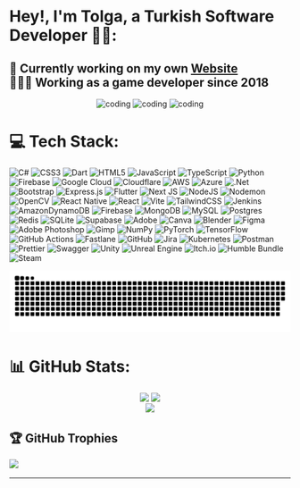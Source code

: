 # Hey!, I'm Tolga, a Turkish Software Developer 👋🏼:
## 🛜 Currently working on my own [Website](https://tolgadurman.com)<br /> 👨🏼‍💻 Working as a game developer since 2018

<div align="center" width="100%">
  <picture>
    <img alt="coding" src="https://media.giphy.com/media/IpeYSEZshTefe/giphy.gif?cid=ecf05e47xs44iwbs9lm40sokhr75wejgmpmbrzx10uiisodv&ep=v1_gifs_search&rid=giphy.gif&ct=g" height="210px" />
  </picture>
  <picture>
    <img alt="coding" src="https://media.giphy.com/media/v1.Y2lkPTc5MGI3NjExMWQ2dmF3N3I4c3dxMTZxdm44OGtpdGUyZXV6dWp0anVrMnl4MDQ5diZlcD12MV9naWZzX3NlYXJjaCZjdD1n/26BGIqWh2R1fi6JDa/giphy.gif" height="210px" />
  </picture>
  <picture>
    <img alt="coding" src="https://media.giphy.com/media/v1.Y2lkPTc5MGI3NjExc2RxamRxdWc2OGc2dWs2MnJzcTR4NnF0ODFka2VsZXNhdjgwOWEweCZlcD12MV9naWZzX3NlYXJjaCZjdD1n/DBW3BniaWrFo4/giphy.gif" height="210px" />
  </picture>
</div>
  
# 💻 Tech Stack:
![C#](https://img.shields.io/badge/c%23-%23239120.svg?style=for-the-badge&logo=csharp&logoColor=white) 
![CSS3](https://img.shields.io/badge/css3-%231572B6.svg?style=for-the-badge&logo=css3&logoColor=white) 
![Dart](https://img.shields.io/badge/dart-%230175C2.svg?style=for-the-badge&logo=dart&logoColor=white) 
![HTML5](https://img.shields.io/badge/html5-%23E34F26.svg?style=for-the-badge&logo=html5&logoColor=white) 
![JavaScript](https://img.shields.io/badge/javascript-%23323330.svg?style=for-the-badge&logo=javascript&logoColor=%23F7DF1E) 
![TypeScript](https://img.shields.io/badge/typescript-%23007ACC.svg?style=for-the-badge&logo=typescript&logoColor=white) 
![Python](https://img.shields.io/badge/python-3670A0?style=for-the-badge&logo=python&logoColor=ffdd54) 
![Firebase](https://img.shields.io/badge/firebase-%23039BE5.svg?style=for-the-badge&logo=firebase) 
![Google Cloud](https://img.shields.io/badge/GoogleCloud-%234285F4.svg?style=for-the-badge&logo=google-cloud&logoColor=white) 
![Cloudflare](https://img.shields.io/badge/Cloudflare-F38020?style=for-the-badge&logo=Cloudflare&logoColor=white) 
![AWS](https://img.shields.io/badge/AWS-%23FF9900.svg?style=for-the-badge&logo=amazon-aws&logoColor=white) 
![Azure](https://img.shields.io/badge/azure-%230072C6.svg?style=for-the-badge&logo=microsoftazure&logoColor=white) 
![.Net](https://img.shields.io/badge/.NET-5C2D91?style=for-the-badge&logo=.net&logoColor=white) 
![Bootstrap](https://img.shields.io/badge/bootstrap-%238511FA.svg?style=for-the-badge&logo=bootstrap&logoColor=white) 
![Express.js](https://img.shields.io/badge/express.js-%23404d59.svg?style=for-the-badge&logo=express&logoColor=%2361DAFB) 
![Flutter](https://img.shields.io/badge/Flutter-%2302569B.svg?style=for-the-badge&logo=Flutter&logoColor=white) 
![Next JS](https://img.shields.io/badge/Next-black?style=for-the-badge&logo=next.js&logoColor=white) 
![NodeJS](https://img.shields.io/badge/node.js-6DA55F?style=for-the-badge&logo=node.js&logoColor=white) 
![Nodemon](https://img.shields.io/badge/NODEMON-%23323330.svg?style=for-the-badge&logo=nodemon&logoColor=%BBDEAD) 
![OpenCV](https://img.shields.io/badge/opencv-%23white.svg?style=for-the-badge&logo=opencv&logoColor=white) 
![React Native](https://img.shields.io/badge/react_native-%2320232a.svg?style=for-the-badge&logo=react&logoColor=%2361DAFB) 
![React](https://img.shields.io/badge/react-%2320232a.svg?style=for-the-badge&logo=react&logoColor=%2361DAFB) 
![Vite](https://img.shields.io/badge/vite-%23646CFF.svg?style=for-the-badge&logo=vite&logoColor=white) 
![TailwindCSS](https://img.shields.io/badge/tailwindcss-%2338B2AC.svg?style=for-the-badge&logo=tailwind-css&logoColor=white) 
![Jenkins](https://img.shields.io/badge/jenkins-%232C5263.svg?style=for-the-badge&logo=jenkins&logoColor=white) 
![AmazonDynamoDB](https://img.shields.io/badge/Amazon%20DynamoDB-4053D6?style=for-the-badge&logo=Amazon%20DynamoDB&logoColor=white) 
![Firebase](https://img.shields.io/badge/firebase-a08021?style=for-the-badge&logo=firebase&logoColor=ffcd34) 
![MongoDB](https://img.shields.io/badge/MongoDB-%234ea94b.svg?style=for-the-badge&logo=mongodb&logoColor=white) 
![MySQL](https://img.shields.io/badge/mysql-4479A1.svg?style=for-the-badge&logo=mysql&logoColor=white) 
![Postgres](https://img.shields.io/badge/postgres-%23316192.svg?style=for-the-badge&logo=postgresql&logoColor=white) 
![Redis](https://img.shields.io/badge/redis-%23DD0031.svg?style=for-the-badge&logo=redis&logoColor=white) 
![SQLite](https://img.shields.io/badge/sqlite-%2307405e.svg?style=for-the-badge&logo=sqlite&logoColor=white) 
![Supabase](https://img.shields.io/badge/Supabase-3ECF8E?style=for-the-badge&logo=supabase&logoColor=white) 
![Adobe](https://img.shields.io/badge/adobe-%23FF0000.svg?style=for-the-badge&logo=adobe&logoColor=white) 
![Canva](https://img.shields.io/badge/Canva-%2300C4CC.svg?style=for-the-badge&logo=Canva&logoColor=white) 
![Blender](https://img.shields.io/badge/blender-%23F5792A.svg?style=for-the-badge&logo=blender&logoColor=white) 
![Figma](https://img.shields.io/badge/figma-%23F24E1E.svg?style=for-the-badge&logo=figma&logoColor=white) 
![Adobe Photoshop](https://img.shields.io/badge/adobe%20photoshop-%2331A8FF.svg?style=for-the-badge&logo=adobe%20photoshop&logoColor=white) 
![Gimp](https://img.shields.io/badge/Gimp-657D8B?style=for-the-badge&logo=gimp&logoColor=FFFFFF) 
![NumPy](https://img.shields.io/badge/numpy-%23013243.svg?style=for-the-badge&logo=numpy&logoColor=white) 
![PyTorch](https://img.shields.io/badge/PyTorch-%23EE4C2C.svg?style=for-the-badge&logo=PyTorch&logoColor=white) 
![TensorFlow](https://img.shields.io/badge/TensorFlow-%23FF6F00.svg?style=for-the-badge&logo=TensorFlow&logoColor=white) 
![GitHub Actions](https://img.shields.io/badge/github%20actions-%232671E5.svg?style=for-the-badge&logo=githubactions&logoColor=white) 
![Fastlane](https://img.shields.io/badge/fastlane-%2382bd4e.svg?style=for-the-badge&logo=fastlane&logoColor=black) 
![GitHub](https://img.shields.io/badge/github-%23121011.svg?style=for-the-badge&logo=github&logoColor=white) 
![Jira](https://img.shields.io/badge/jira-%230A0FFF.svg?style=for-the-badge&logo=jira&logoColor=white) 
![Kubernetes](https://img.shields.io/badge/kubernetes-%23326ce5.svg?style=for-the-badge&logo=kubernetes&logoColor=white) 
![Postman](https://img.shields.io/badge/Postman-FF6C37?style=for-the-badge&logo=postman&logoColor=white) 
![Prettier](https://img.shields.io/badge/prettier-%23F7B93E.svg?style=for-the-badge&logo=prettier&logoColor=black) 
![Swagger](https://img.shields.io/badge/-Swagger-%23Clojure?style=for-the-badge&logo=swagger&logoColor=white) 
![Unity](https://img.shields.io/badge/unity-%23000000.svg?style=for-the-badge&logo=unity&logoColor=white) 
![Unreal Engine](https://img.shields.io/badge/unrealengine-%23313131.svg?style=for-the-badge&logo=unrealengine&logoColor=white) 
![Itch.io](https://img.shields.io/badge/Itch-%23FF0B34.svg?style=for-the-badge&logo=Itch.io&logoColor=white) 
![Humble Bundle](https://img.shields.io/badge/HumbleBundle-%23494F5C.svg?style=for-the-badge&logo=HumbleBundle&logoColor=white) 
![Steam](https://img.shields.io/badge/steam-%23000000.svg?style=for-the-badge&logo=steam&logoColor=white)

<picture>
  <source media="(prefers-color-scheme: dark)" srcset="https://raw.githubusercontent.com/tolgadurman/tolgadurman/output/github-snake-dark.svg" />
  <source media="(prefers-color-scheme: light)" srcset="https://raw.githubusercontent.com/tolgadurman/tolgadurman/output/github-snake.svg" />
  <img alt="github-snake" src="https://raw.githubusercontent.com/tolgadurman/tolgadurman/output/github-snake.svg" />
</picture>

# 📊 GitHub Stats:
<div align="center" width="100%">
  <picture>
    <img src="https://github-readme-stats.vercel.app/api?username=tolgadurman&theme=dark&hide_border=false&include_all_commits=false&count_private=false" />
  </picture>
  <picture>
    <img src="https://nirzak-streak-stats.vercel.app/?user=tolgadurman&theme=dark&hide_border=false" />
  </picture>
  <br />
  <picture width="100%">
    <img src="https://github-readme-stats.vercel.app/api/top-langs/?username=tolgadurman&theme=dark&hide_border=false&include_all_commits=false&count_private=false&layout=compact" width="50%" />
  </picture>
</div>

## 🏆 GitHub Trophies
<picture>
  <img src="https://github-profile-trophy.vercel.app/?username=tolgadurman&theme=radical&no-frame=false&no-bg=true&margin-w=4" anchor="center" />
</picture>

---

